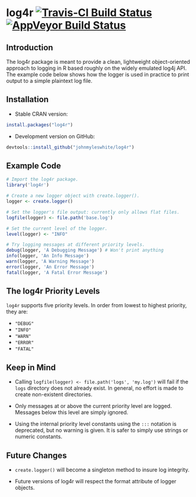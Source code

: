 
<!-- README.md is generated from README.Rmd. Please edit that file. -->
log4r [![Travis-CI Build Status](https://travis-ci.org/johnmyleswhite/log4r.png?branch=master)](https://travis-ci.org/johnmyleswhite/log4r) [![AppVeyor Build Status](https://ci.appveyor.com/api/projects/status/github/johnmyleswhite/log4r?branch=master)](https://ci.appveyor.com/project/johnmyleswhite/log4r)
===================================================================================================================================================================================================================================================================================================================

Introduction
------------

The log4r package is meant to provide a clean, lightweight object-oriented approach to logging in R based roughly on the widely emulated log4j API. The example code below shows how the logger is used in practice to print output to a simple plaintext log file.

Installation
------------

-   Stable CRAN version:

``` r
install.packages("log4r")
```

-   Development version on GitHub:

``` r
devtools::install_github("johnmyleswhite/log4r")
```

Example Code
------------

``` r
# Import the log4r package.
library('log4r')

# Create a new logger object with create.logger().
logger <- create.logger()

# Set the logger's file output: currently only allows flat files.
logfile(logger) <- file.path('base.log')

# Set the current level of the logger.
level(logger) <- "INFO"

# Try logging messages at different priority levels.
debug(logger, 'A Debugging Message') # Won't print anything
info(logger, 'An Info Message')
warn(logger, 'A Warning Message')
error(logger, 'An Error Message')
fatal(logger, 'A Fatal Error Message')
```

The log4r Priority Levels
-------------------------

`log4r` supports five priority levels. In order from lowest to highest priority, they are:

-   `"DEBUG"`
-   `"INFO"`
-   `"WARN"`
-   `"ERROR"`
-   `"FATAL"`

Keep in Mind
------------

-   Calling `logfile(logger) <- file.path('logs', 'my.log')` will fail if the `logs` directory does not already exist. In general, no effort is made to create non-existent directories.

-   Only messages at or above the current priority level are logged. Messages below this level are simply ignored.

-   Using the internal priority level constants using the `:::` notation is deprecated, but no warning is given. It is safer to simply use strings or numeric constants.

Future Changes
--------------

-   `create.logger()` will become a singleton method to insure log integrity.

-   Future versions of log4r will respect the format attribute of logger objects.
